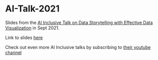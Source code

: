 # AI-Talk-2021

Slides from the [AI Inclusive Talk on Data Storytelling with Effective Data Visualization](https://www.youtube.com/watch?v=cTvih9YDeiY) in Sept 2021. 

Link to slides [here](https://github.com/lgellis/AI-Talk-2021/blob/main/Storytelling%20with%20Data.pdf)

Check out even more AI Inclusive talks by subscribing to [their youtube channel](https://www.youtube.com/channel/UCrbtq679Z-eOcAb-CTsggjA)
